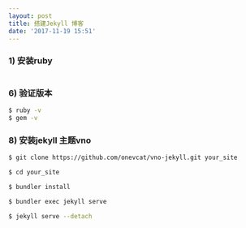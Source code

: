 ```yaml
---
layout: post
title: 搭建Jekyll 博客
date: '2017-11-19 15:51'
---
```


### 1)  安装ruby
```bash

```


### 6) 验证版本
```bash
$ ruby -v
$ gem -v

```

### 8) 安装jekyll 主题vno
```bash
$ git clone https://github.com/onevcat/vno-jekyll.git your_site

$ cd your_site

$ bundler install

$ bundler exec jekyll serve

$ jekyll serve --detach
```
